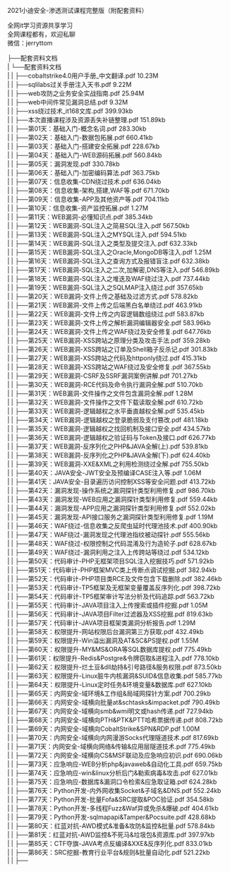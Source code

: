 2021小迪安全-渗透测试课程完整版（附配套资料）

全网it学习资源共享学习<br>全网课程都有，欢迎私聊<br>微信：jerryttom<br>

├──配套资料文档<br> | └──配套资料文档<br> | | ├──cobaltstrike4.0用户手册_中文翻译.pdf 10.23M<br> | | ├──sqlilabs过关手册注入天书.pdf 9.22M<br> | | ├──web攻防之业务安全实战指南.pdf 25.94M<br> | | ├──web中间件常见漏洞总结.pdf 9.32M<br> | | ├──xss绕过技术_it168文库.pdf 399.93kb<br> | | ├──本次直播课程涉及资源丢失补链整理.pdf 151.89kb<br> | | ├──第01天：基础入门-概念名词.pdf 283.30kb<br> | | ├──第02天：基础入门-数据包拓展.pdf 660.41kb<br> | | ├──第03天：基础入门-搭建安全拓展.pdf 228.67kb<br> | | ├──第04天：基础入门-WEB源码拓展.pdf 560.84kb<br> | | ├──第05天：漏洞发现.pdf 330.78kb<br> | | ├──第06天：基础入门-加密编码算法.pdf 363.75kb<br> | | ├──第07天：信息收集-CDN绕过技术.pdf 636.04kb<br> | | ├──第08天：信息收集-架构,搭建,WAF等.pdf 671.70kb<br> | | ├──第09天：信息收集-APP及其他资产等.pdf 704.11kb<br> | | ├──第10天：信息收集-资产监控拓展.pdf 1.27M<br> | | ├──第11天：WEB漏洞-必懂知识点.pdf 385.34kb<br> | | ├──第12天：WEB漏洞-SQL注入之简易SQL注入.pdf 567.50kb<br> | | ├──第13天：WEB漏洞-SQL注入之MYSQL注入.pdf 594.51kb<br> | | ├──第14天：WEB漏洞-SQL注入之类型及提交注入.pdf 632.33kb<br> | | ├──第15天：WEB漏洞-SQL注入之Oracle,MongoDB等注入.pdf 1.25M<br> | | ├──第16天：WEB漏洞-SQL注入之查询方式及报错盲注.pdf 632.38kb<br> | | ├──第17天：WEB漏洞-SQL注入之二次,加解密,DNS等注入.pdf 546.89kb<br> | | ├──第18天：WEB漏洞-SQL注入之堆迭及WAF绕过注入.pdf 737.44kb<br> | | ├──第19天：WEB漏洞-SQL注入之SQLMAP注入绕过.pdf 357.65kb<br> | | ├──第20天：WEB漏洞-文件上传之基础及过滤方式.pdf 578.82kb<br> | | ├──第21天：WEB漏洞-文件上传之后端黑白名单绕过.pdf 463.91kb<br> | | ├──第22天：WEB漏洞-文件上传之内容逻辑数组绕过.pdf 583.87kb<br> | | ├──第23天：WEB漏洞-文件上传之解析漏洞编辑器安全.pdf 583.96kb<br> | | ├──第24天：WEB漏洞-文件上传之WAF绕过及安全修复.pdf 647.76kb<br> | | ├──第25天：WEB漏洞-XSS跨站之原理分类及攻击手法.pdf 359.28kb<br> | | ├──第26天：WEB漏洞-XSS跨站之订单及Shell箱子反杀记.pdf 301.83kb<br> | | ├──第27天：WEB漏洞-XSS跨站之代码及httponly绕过.pdf 415.31kb<br> | | ├──第28天：WEB漏洞-XSS跨站之WAF绕过及安全修复.pdf 367.55kb<br> | | ├──第29天：WEB漏洞-CSRF及SSRF漏洞案例讲解.pdf 701.27kb<br> | | ├──第30天：WEB漏洞-RCE代码及命令执行漏洞全解.pdf 510.70kb<br> | | ├──第31天：WEB漏洞-文件操作之文件包含漏洞全解.pdf 1.28M<br> | | ├──第32天：WEB漏洞-文件操作之文件下载读取全解.pdf 610.72kb<br> | | ├──第33天：WEB漏洞-逻辑越权之水平垂直越权全解.pdf 535.45kb<br> | | ├──第34天：WEB漏洞-逻辑越权之登录脆弱及支付篡改.pdf 481.18kb<br> | | ├──第35天：WEB漏洞-逻辑越权之找回机制及接口安全.pdf 434.57kb<br> | | ├──第36天：WEB漏洞-逻辑越权之验证码与Token及接口.pdf 626.77kb<br> | | ├──第37天：WEB漏洞-反序列化之PHP&amp;JAVA全解(上).pdf 539.81kb<br> | | ├──第38天：WEB漏洞-反序列化之PHP&amp;JAVA全解(下).pdf 624.40kb<br> | | ├──第39天：WEB漏洞-XXE&amp;XML之利用检测绕过全解.pdf 755.50kb<br> | | ├──第40天：JAVA安全-JWT安全及预编译CASE注入等.pdf 1.06M<br> | | ├──第41天：JAVA安全-目录遍历访问控制XSS等安全问题.pdf 413.72kb<br> | | ├──第42天：漏洞发现-操作系统之漏洞探针类型利用修复.pdf 986.70kb<br> | | ├──第43天：漏洞发现-WEB应用之漏洞探针类型利用修复.pdf 559.44kb<br> | | ├──第44天：漏洞发现-APP应用之漏洞探针类型利用修复.pdf 552.02kb<br> | | ├──第45天：漏洞发现-API接口服务之漏洞探针类型利用修复.pdf 1.19M<br> | | ├──第46天：WAF绕过-信息收集之反爬虫延时代理池技术.pdf 400.90kb<br> | | ├──第47天：WAF绕过-漏洞发现之代理池指纹被动探针.pdf 555.56kb<br> | | ├──第48天：WAF绕过-权限控制之代码混淆及行为造轮子.pdf 628.67kb<br> | | ├──第49天：WAF绕过-漏洞利用之注入上传跨站等绕过.pdf 534.12kb<br> | | ├──第50天：代码审计-PHP无框架项目SQL注入挖掘技巧.pdf 571.92kb<br> | | ├──第51天：代码审计-PHP框架MVC类上传断点调试挖掘.pdf 382.94kb<br> | | ├──第52天：代码审计-PHP项目类RCE及文件包含下载删除.pdf 382.46kb<br> | | ├──第53天：代码审计-TP5框架及无框架变量覆盖反序列化.pdf 398.72kb<br> | | ├──第54天：代码审计-TP5框架审计写法分析及代码追踪.pdf 563.72kb<br> | | ├──第55天：代码审计-JAVA项目注入上传搜索或插件挖掘.pdf 1.05M<br> | | ├──第56天：代码审计-JAVA项目Filter过滤器及XSS挖掘.pdf 819.63kb<br> | | ├──第57天：代码审计-JAVA项目框架类漏洞分析报告.pdf 1.29M<br> | | ├──第58天：权限提升-网站权限后台漏洞第三方获取.pdf 432.49kb<br> | | ├──第59天：权限提升-Win溢出漏洞及AT&amp;SC&amp;PS提权.pdf 1.55M<br> | | ├──第60天：权限提升-MY&amp;MS&amp;ORA等SQL数据库提权.pdf 775.49kb<br> | | ├──第61天：权限提升-Redis&amp;Postgre&amp;令牌窃取&amp;进程注入.pdf 778.10kb<br> | | ├──第62天：权限提升-烂土豆&amp;dll劫持&amp;引号路径&amp;服务权限.pdf 873.50kb<br> | | ├──第63天：权限提升-Linux脏牛内核漏洞&amp;SUID&amp;信息收集.pdf 585.77kb<br> | | ├──第64天：权限提升-Linux定时任务&amp;环境变量&amp;数据库.pdf 627.10kb<br> | | ├──第65天：内网安全-域环境&amp;工作组&amp;局域网探针方案.pdf 700.29kb<br> | | ├──第66天：内网安全-域横向批量at&amp;schtasks&amp;impacket.pdf 790.49kb<br> | | ├──第67天：内网安全-域横向smb&amp;wmi明文或hash传递.pdf 727.94kb<br> | | ├──第68天：内网安全-域横向PTH&amp;PTK&amp;PTT哈希票据传递.pdf 808.72kb<br> | | ├──第69天：内网安全-域横向CobaltStrike&amp;SPN&amp;RDP.pdf 1.00M<br> | | ├──第70天：内网安全-域横向内网漫游Socks代理隧道技术.pdf 817.69kb<br> | | ├──第71天：内网安全-域横向网络&amp;传输&amp;应用层隧道技术.pdf 775.49kb<br> | | ├──第72天：内网安全-域横向CS&amp;MSF联动及应急响应初识.pdf 690.06kb<br> | | ├──第73天：应急响应-WEB分析php&amp;javaweb&amp;自动化工具.pdf 659.75kb<br> | | ├──第74天：应急响应-win&amp;linux分析后门&amp;勒索病毒&amp;攻击.pdf 627.01kb<br> | | ├──第75天：应急响应-数据库&amp;漏洞口令检索&amp;应急取证箱.pdf 624.28kb<br> | | ├──第76天：Python开发-内外网收集Socket&amp;子域名&amp;DNS.pdf 552.24kb<br> | | ├──第77天：Python开发-批量Fofa&amp;SRC提取&amp;POC验证.pdf 354.58kb<br> | | ├──第78天：Python开发-多线程Fuzz&amp;Waf异或免杀&amp;爆破.pdf 404.61kb<br> | | ├──第79天：Python开发-sqlmapapi&amp;Tamper&amp;Pocsuite.pdf 428.68kb<br> | | ├──第80天：红蓝对抗-AWD模式&amp;准备&amp;攻防&amp;监控&amp;批量.pdf 578.84kb<br> | | ├──第81天：红蓝对抗-AWD监控&amp;不死马&amp;垃圾包&amp;资源库.pdf 397.97kb<br> | | ├──第85天：CTF夺旗-JAVA考点反编译&amp;XXE&amp;反序列化.pdf 833.01kb<br> | | ├──第86天：SRC挖掘-教育行业平台&amp;规则&amp;批量自动化.pdf 521.22kb<br> | | ├──